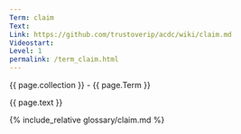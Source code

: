 ```yaml
---
Term: claim
Text: 
Link: https://github.com/trustoverip/acdc/wiki/claim.md
Videostart: 
Level: 1
permalink: /term_claim.html
---
```


{{ page.collection }} - {{ page.Term }}

   {{ page.text }}

{% include_relative glossary/claim.md %}
